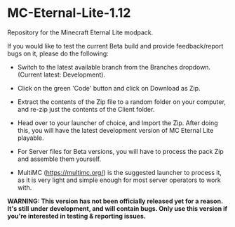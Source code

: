 # MC-Eternal-Lite-1.12
Repository for the Minecraft Eternal Lite modpack.

If you would like to test the current Beta build and provide feedback/report bugs on it, please do the following:
- Switch to the latest available branch from the Branches dropdown. (Current latest: Development).
- Click on the green 'Code' button and click on Download as Zip.
- Extract the contents of the Zip file to a random folder on your computer, and re-zip just the contents of the Client folder.
- Head over to your launcher of choice, and Import the Zip. After doing this, you will have the latest development version of MC Eternal Lite playable.

- For Server files for Beta versions, you will have to process the pack Zip and assemble them yourself.
- MultiMC (https://multimc.org/) is the suggested launcher to process it, as it is very light and simple enough for most server operators to work with.

**WARNING: This version has not been officially released yet for a reason. It's still under development, and will contain bugs. Only use this version if you're interested in testing & reporting issues.**
